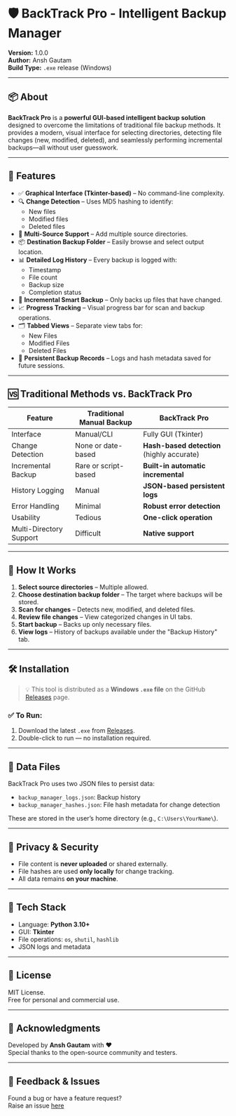 # 🛡️ BackTrack Pro - Intelligent Backup Manager

**Version:** 1.0.0  
**Author:** Ansh Gautam  
**Build Type:** `.exe` release (Windows)

---

## 📦 About

**BackTrack Pro** is a **powerful GUI-based intelligent backup solution** designed to overcome the limitations of traditional file backup methods. It provides a modern, visual interface for selecting directories, detecting file changes (new, modified, deleted), and seamlessly performing incremental backups—all without user guesswork.

---

## 🚀 Features

- ✅ **Graphical Interface (Tkinter-based)** – No command-line complexity.
- 🔍 **Change Detection** – Uses MD5 hashing to identify:
  - New files
  - Modified files
  - Deleted files
- 📁 **Multi-Source Support** – Add multiple source directories.
- 📦 **Destination Backup Folder** – Easily browse and select output location.
- 📊 **Detailed Log History** – Every backup is logged with:
  - Timestamp
  - File count
  - Backup size
  - Completion status
- 🧠 **Incremental Smart Backup** – Only backs up files that have changed.
- 📈 **Progress Tracking** – Visual progress bar for scan and backup operations.
- 🗂️ **Tabbed Views** – Separate view tabs for:
  - New Files
  - Modified Files
  - Deleted Files
- 📝 **Persistent Backup Records** – Logs and hash metadata saved for future sessions.

---

## 🆚 Traditional Methods vs. BackTrack Pro

| Feature                        | Traditional Manual Backup       | **BackTrack Pro**                        |
|-------------------------------|----------------------------------|------------------------------------------|
| Interface                     | Manual/CLI                       | Fully GUI (Tkinter)                      |
| Change Detection              | None or date-based               | **Hash-based detection** (highly accurate) |
| Incremental Backup            | Rare or script-based             | **Built-in automatic incremental**       |
| History Logging               | Manual                           | **JSON-based persistent logs**           |
| Error Handling                | Minimal                          | **Robust error detection**               |
| Usability                     | Tedious                          | **One-click operation**                  |
| Multi-Directory Support       | Difficult                        | **Native support**                       |

---

## 🧩 How It Works

1. **Select source directories** – Multiple allowed.
2. **Choose destination backup folder** – The target where backups will be stored.
3. **Scan for changes** – Detects new, modified, and deleted files.
4. **Review file changes** – View categorized changes in UI tabs.
5. **Start backup** – Backs up only necessary files.
6. **View logs** – History of backups available under the "Backup History" tab.

---

## 🛠️ Installation

> 💡 This tool is distributed as a **Windows `.exe` file** on the GitHub [Releases](https://github.com/your-repo/releases) page.

### ✅ To Run:
1. Download the latest `.exe` from [Releases](https://github.com/your-repo/releases).
2. Double-click to run — no installation required.

---

## 💾 Data Files

BackTrack Pro uses two JSON files to persist data:
- `backup_manager_logs.json`: Backup history
- `backup_manager_hashes.json`: File hash metadata for change detection

These are stored in the user’s home directory (e.g., `C:\Users\YourName\`).

---

## 🔐 Privacy & Security

- File content is **never uploaded** or shared externally.
- File hashes are used **only locally** for change tracking.
- All data remains **on your machine**.

---

## 🧰 Tech Stack

- Language: **Python 3.10+**
- GUI: **Tkinter**
- File operations: `os`, `shutil`, `hashlib`
- JSON logs and metadata

---

## 📝 License

MIT License.  
Free for personal and commercial use.

---

## 🤝 Acknowledgments

Developed by **Ansh Gautam** with ❤️  
Special thanks to the open-source community and testers.

---

## 📩 Feedback & Issues

Found a bug or have a feature request?  
Raise an issue [here](https://github.com/your-repo/issues)
